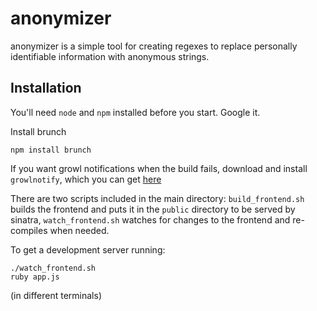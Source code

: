 anonymizer
=========

anonymizer is a simple tool for creating regexes to replace personally identifiable
information with anonymous strings.

Installation
---------

You'll need `node` and `npm` installed before you start.  Google it.

Install brunch

    npm install brunch

If you want growl notifications when the build fails, download and install `growlnotify`,
which you can get [here](http://growl.info/downloads#generaldownloads)

There are two scripts included in the main directory: `build_frontend.sh` builds
the frontend and puts it in the `public` directory to be served by sinatra, 
`watch_frontend.sh` watches for changes to the frontend and re-compiles when needed.

To get a development server running:

    ./watch_frontend.sh
    ruby app.js

(in different terminals)
